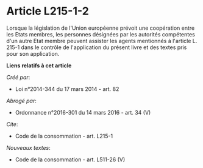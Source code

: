 # Article L215-1-2

Lorsque la législation de l'Union européenne prévoit une coopération entre les Etats membres, les personnes désignées par les
autorités compétentes d'un autre Etat membre peuvent assister les agents mentionnés à l'article L. 215-1 dans le contrôle de
l'application du présent livre et des textes pris pour son application.

**Liens relatifs à cet article**

_Créé par_:

  - Loi n°2014-344 du 17 mars 2014 - art. 82

_Abrogé par_:

  - Ordonnance n°2016-301 du 14 mars 2016 - art. 34 (V)

_Cite_:

  - Code de la consommation - art. L215-1

_Nouveaux textes_:

  - Code de la consommation - art. L511-26 (V)
